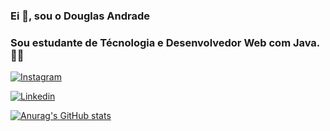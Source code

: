### Ei 🖖, sou o Douglas Andrade
### Sou estudante de Técnologia e Desenvolvedor Web com Java. 🧑‍🎓
[![Instagram](https://img.shields.io/badge/Instagram-E4405F?style=for-the-badge&logo=instagram&logoColor=white)](https://www.instagram.com/douglas.severa/)

[![Linkedin](https://img.shields.io/badge/LinkedIn-0077B5?style=for-the-badge&logo=linkedin&logoColor=white)](https://www.linkedin.com/in/douglas-andrade-162979193?lipi=urn%3Ali%3Apage%3Ad_flagship3_profile_view_base_contact_details%3Bgc5jTw3AQcy5y5EZsJScoA%3D%3D)

[![Anurag's GitHub stats](https://github-readme-stats.vercel.app/api?username=Douglas-Andrade-Severa)](https://github.com/Douglas-Andrade-Severa/github-readme-stats)
